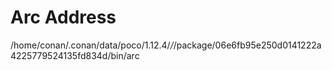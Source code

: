 # Arc Address
 /home/conan/.conan/data/poco/1.12.4/_/_/package/06e6fb95e250d0141222a4225779524135fd834d/bin/arc